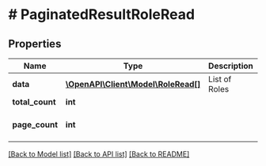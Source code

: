 # # PaginatedResultRoleRead

## Properties

Name | Type | Description | Notes
------------ | ------------- | ------------- | -------------
**data** | [**\OpenAPI\Client\Model\RoleRead[]**](RoleRead.md) | List of Roles |
**total_count** | **int** |  |
**page_count** | **int** |  | [optional] [default to 0]

[[Back to Model list]](../../README.md#models) [[Back to API list]](../../README.md#endpoints) [[Back to README]](../../README.md)
